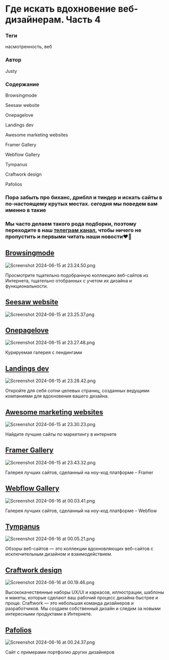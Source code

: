 # Где искать вдохновение веб-дизайнерам. Часть 4

### **Теги**

насмотренность, веб

### **Автор**

Justy

### **Содержание**

Browsingmode

Seesaw website

Onepagelove

Landings dev

Awesome marketing websites

Framer Gallery

Webflow Gallery

Tympanus

Craftwork design

Pafolios

### Пора забыть про биханс, дриблл и тиндер и искать сайты в по-настоящему крутых местах. сегодня мы поведем вам именно в такие

### Мы часто делаем такого рода подборки, поэтому переходите в наш [телеграм канал](https://t.me/justynews), чтобы ничего не пропустить и первыми читать наши новости❤️🫶

## [Browsingmode](https://browsingmode.com/)

![Screenshot 2024-06-15 at 23.24.50.png](Screenshot_2024-06-15_at_23.24.50.png)

Просмотрите тщательно подобранную коллекцию веб-сайтов из Интернета, тщательно отобранных с учетом их дизайна и функциональности.

## [Seesaw website](https://www.seesaw.website/)

![Screenshot 2024-06-15 at 23.25.37.png](Screenshot_2024-06-15_at_23.25.37.png)

## [Onepagelove](https://onepagelove.com/)

![Screenshot 2024-06-15 at 23.27.48.png](Screenshot_2024-06-15_at_23.27.48.png)

Курируемая галерея с лендингами 

## [Landings dev](https://landings.dev/)

![Screenshot 2024-06-15 at 23.28.42.png](Screenshot_2024-06-15_at_23.28.42.png)

Откройте для себя сотни целевых страниц, созданных ведущими компаниями для вдохновения вашего дизайна.

## [Awesome marketing websites](https://awesomemarketingwebsites.com/)

![Screenshot 2024-06-15 at 23.30.23.png](Screenshot_2024-06-15_at_23.30.23.png)

Найдите лучшие сайты по маркетингу в интернете 

## [Framer Gallery](https://www.framer.com/gallery/)

![Screenshot 2024-06-15 at 23.43.32.png](Screenshot_2024-06-15_at_23.43.32.png)

Галерея лучших сайтов, сделанный на ноу-код платформе – Framer 

## [Webflow Gallery](https://www.webflow-website.com/)

![Screenshot 2024-06-16 at 00.03.41.png](Screenshot_2024-06-16_at_00.03.41.png)

Галерея лучших сайтов, сделанный на ноу-код платформе – Webflow 

## [Tympanus](https://tympanus.net/codrops/)

![Screenshot 2024-06-16 at 00.05.21.png](Screenshot_2024-06-16_at_00.05.21.png)

Обзоры веб-сайтов — это коллекции вдохновляющих веб-сайтов с исключительным дизайном и взаимодействием.

## [Craftwork design](https://craftwork.design/?ref=producthunt)

![Screenshot 2024-06-16 at 00.19.46.png](Screenshot_2024-06-16_at_00.19.46.png)

Высококачественные наборы UX/UI и каркасов, иллюстрации, шаблоны и макеты, которые сделают ваш рабочий процесс дизайна быстрее и проще. Craftwork — это небольшая команда дизайнеров и разработчиков. Мы создаем собственный дизайн и следим за новыми интересными продуктами в Интернете.

## [Pafolios](https://pafolios.com/)

![Screenshot 2024-06-16 at 00.24.37.png](Screenshot_2024-06-16_at_00.24.37.png)

Сайт с примерами портфолио других дизайнеров